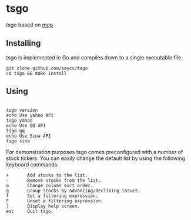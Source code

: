 # tsgo
tsgo based on [mop](https://github.com/mop-tracker/mop)

## Installing

tsgo is implemented in Go and compiles down to a single executable file.

```BATCH
git clone github.com/saycv/tsgo
cd tsgo && make install
```

## Using

```BATCH

tsgo version
echo Use yahoo API
tsgo yahoo
echo Use QQ API
tsgo qq
echo Use Sina API
tsgo sina

```

For demonstration purposes tsgo comes preconfigured with a number of
stock tickers. You can easily change the default list by using the
following keyboard commands:

    +       Add stocks to the list.
    -       Remove stocks from the list.
    o       Change column sort order.
    g       Group stocks by advancing/declining issues.
    f       Set a filtering expression.
    F       Unset a filtering expression.
    ?       Display help screen.
    esc     Quit tsgo.
